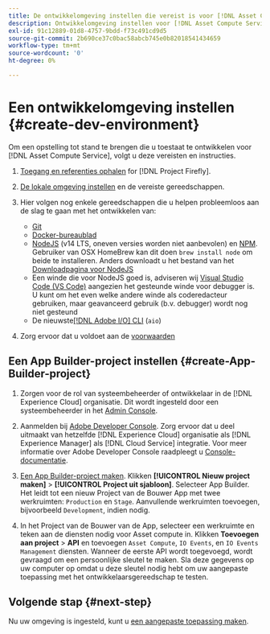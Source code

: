 ```yaml
---
title: De ontwikkelomgeving instellen die vereist is voor [!DNL Asset Compute Service]
description: Ontwikkelomgeving instellen voor [!DNL Asset Compute Service] om aangepaste code te maken en te testen.
exl-id: 91c12889-01d8-4757-9bdd-f73c491cd9d5
source-git-commit: 2b690ce37c0bac58abcb745e0b82018541434659
workflow-type: tm+mt
source-wordcount: '0'
ht-degree: 0%

---
```


# Een ontwikkelomgeving instellen {#create-dev-environment}

Om een opstelling tot stand te brengen die u toestaat te ontwikkelen voor [!DNL Asset Compute Service], volgt u deze vereisten en instructies.

1. [Toegang en referenties ophalen](https://www.adobe.io/project-firefly/docs/getting_started/#acquire-access-and-credentials) for [!DNL Project Firefly].

1. [De lokale omgeving instellen](https://www.adobe.io/project-firefly/docs/getting_started/#local-environment-set-up) en de vereiste gereedschappen.

1. Hier volgen nog enkele gereedschappen die u helpen probleemloos aan de slag te gaan met het ontwikkelen van:

   * [Git](https://git-scm.com/)
   * [Docker-bureaublad](https://www.docker.com/get-started)
   * [NodeJS](https://nodejs.org) (v14 LTS, oneven versies worden niet aanbevolen) en [NPM](https://www.npmjs.com). Gebruiker van OSX HomeBrew kan dit doen `brew install node` om beide te installeren. Anders downloadt u het bestand van het [Downloadpagina voor NodeJS](https://nodejs.org/en/)
   * Een winde die voor NodeJS goed is, adviseren wij [Visual Studio Code (VS Code)](https://code.visualstudio.com) aangezien het gesteunde winde voor debugger is. U kunt om het even welke andere winde als coderedacteur gebruiken, maar geavanceerd gebruik (b.v. debugger) wordt nog niet gesteund
   * De nieuwste[[!DNL Adobe I/O] CLI](https://github.com/adobe/aio-cli) (`aio`)

   <!-- - install using `npm install -g @adobe/aio-cli@7.1.0` -->

1. Zorg ervoor dat u voldoet aan de [voorwaarden](/help/understand-extensibility.md#prerequisites-and-provisioning)

<!--
>[!NOTE]
>
>For now, use [!DNL Adobe I/O] CLI v7.1.0 of and do not use [!DNL Adobe I/O] CLI v8.
-->

## Een App Builder-project instellen {#create-App-Builder-project}

1. Zorgen voor de rol van systeembeheerder of ontwikkelaar in de [!DNL Experience Cloud] organisatie. Dit wordt ingesteld door een systeembeheerder in het [Admin Console](https://adminconsole.adobe.com/overview).

1. Aanmelden bij [Adobe Developer Console](https://console.adobe.io/). Zorg ervoor dat u deel uitmaakt van hetzelfde [!DNL Experience Cloud] organisatie als [!DNL Experience Manager] als [!DNL Cloud Service] integratie. Voor meer informatie over Adobe Developer Console raadpleegt u [Console-documentatie](https://www.adobe.io/apis/experienceplatform/console/docs.html).

1. [Een App Builder-project maken](https://developer.adobe.com/app-builder/docs/getting_started/first_app/). Klikken **[!UICONTROL Nieuw project maken]** > **[!UICONTROL Project uit sjabloon]**. Selecteer App Builder. Het leidt tot een nieuw Project van de Bouwer App met twee werkruimten: `Production` en `Stage`. Aanvullende werkruimten toevoegen, bijvoorbeeld `Development`, indien nodig.

1. In het Project van de Bouwer van de App, selecteer een werkruimte en teken aan de diensten nodig voor Asset compute in. Klikken **Toevoegen aan project** > **API** en toevoegen `Asset Compute`, `IO Events`, en `IO Events Management` diensten. Wanneer de eerste API wordt toegevoegd, wordt gevraagd om een persoonlijke sleutel te maken. Sla deze gegevens op uw computer op omdat u deze sleutel nodig hebt om uw aangepaste toepassing met het ontwikkelaarsgereedschap te testen.

## Volgende stap {#next-step}

Nu uw omgeving is ingesteld, kunt u [een aangepaste toepassing maken](develop-custom-application.md).

<!-- More ideas:
 
* Any steps in the beginning that lead to gotchas later should be called out for caution? For example,
  * don't change some defaults initially
  * know risks when deviating from standard path
  * naming conventions to follow
  * Retrieve and format credentials (YAML file details)

TBD: When aio-cli v8 bugs are resolved, update the AIO CLI install command to remove v7.x reference and instruct users to use the latest version. See CQDOC-18346.

-->
